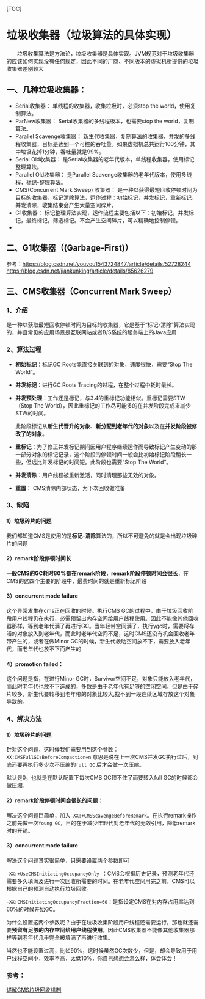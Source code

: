 

[TOC]



# 垃圾收集器（垃圾算法的具体实现）

&emsp;&emsp;垃圾收集算法是方法论，垃圾收集器是具体实现。JVM规范对于垃圾收集器的应该如何实现没有任何规定，因此不同的厂商、不同版本的虚拟机所提供的垃圾收集器差别较大



## 一、几种垃圾收集器：

- Serial收集器： 单线程的收集器，收集垃圾时，必须stop the world，使用复制算法。
- ParNew收集器： Serial收集器的多线程版本，也需要stop the world，复制算法。
- Parallel Scavenge收集器： 新生代收集器，复制算法的收集器，并发的多线程收集器，目标是达到一个可控的吞吐量。如果虚拟机总共运行100分钟，其中垃圾花掉1分钟，吞吐量就是99%。
- Serial Old收集器： 是Serial收集器的老年代版本，单线程收集器，使用标记整理算法。
- Parallel Old收集器： 是Parallel Scavenge收集器的老年代版本，使用多线程，标记-整理算法。
- CMS(Concurrent Mark Sweep) 收集器： 是一种以获得最短回收停顿时间为目标的收集器，标记清除算法，运作过程：初始标记，并发标记，重新标记，并发清除，收集结束会产生大量空间碎片。
- G1收集器： 标记整理算法实现，运作流程主要包括以下：初始标记，并发标记，最终标记，筛选标记。不会产生空间碎片，可以精确地控制停顿。
- 

## 二、G1收集器（(Garbage-First)）

参考：https://blog.csdn.net/youyou1543724847/article/details/52728244<br>
https://blog.csdn.net/jiankunking/article/details/85626279





## 三、CMS收集器（Concurrent Mark Sweep）

### 1、介绍

是一种以获取最短回收停顿时间为目标的收集器，它是基于“标记-清除”算法实现的，并且常见的应用场景是互联网站或者B/S系统的服务端上的Java应用



### 2、算法过程

- **初始标记**：标记GC Roots能直接关联到的对象，速度很快，需要“Stop The World”。
- **并发标记**：进行GC Roots Tracing的过程，在整个过程中耗时最长。

-  **并发预处理**：工作还是标记，与3.4的重标记功能相似。重标记需要STW（Stop The World），因此重标记的工作尽可能多的在并发阶段完成来减少STW的时间。

   此阶段标记从**新生代晋升的对象**、**新分配到老年代的对象**以及在**并发阶段被修改了的对象**。

- **重标记**：为了修正并发标记期间因用户程序继续运作而导致标记产生变动的那一部分对象的标记记录，这个阶段的停顿时间一般会比初始标记阶段稍长一些，但远比并发标记的时间短。此阶段也需要“Stop The World”。

- **并发清除**：用户线程被重新激活，同时清理那些无效的对象。

- **重置**： CMS清除内部状态，为下次回收做准备



### 3、缺陷

#### **1）垃圾碎片的问题**

​	我们都知道CMS是使用的是**标记-清除**算法的，所以不可避免的就是会出现垃圾碎片的问题

#### 2）remark阶段停顿时间长

**一般CMS的GC耗时80%都在remark阶段，remark阶段停顿时间会很长**，在CMS的这四个主要的阶段中，最费时间的就是重新标记阶段

#### 3）**concurrent mode failure**

这个异常发生在cms正在回收的时候。执行CMS GC的过程中，由于垃圾回收阶段用户线程仍在执行，必需预留出内存空间给用户线程使用。因此不能像其他回收器那样，等到老年代满了再进行GC。当年轻带空间满了，执行ygc时，需要将存活的对象放入到老年代，而此时老年代空间不足，这时CMS还没有机会回收老年带产生的，或者在做Minor GC的时候，新生代救助空间放不下，需要放入老年代，而老年代也放不下而产生的

#### 4）**promotion failed**：

这个问题是指，在进行Minor GC时，Survivor空间不足，对象只能放入老年代，而此时老年代也放不下造成的，多数是由于老年代有足够的空闲空间，但是由于碎片较多，新生代要转移到老年带的对象比较大,找不到一段连续区域存放这个对象导致的。



### 4、解决方法

#### 1）垃圾碎片的问题

针对这个问题，这时候我们需要用到这个参数：`-XX:CMSFullGCsBeforeCompaction=n` 意思是说在上一次CMS并发GC执行过后，到底还要再执行多少次不压缩的`full GC` 后才会做一次压缩。

默认是0，也就是在默认配置下每次CMS GC顶不住了而要转入full GC的时候都会做压缩。



#### 2）**remark阶段停顿时间会很长的问题**：

解决这个问题巨简单，加入`-XX:+CMSScavengeBeforeRemark`。在执行remark操作之前先做一次`Young GC`，目的在于减少年轻代对老年代的无效引用，降低remark时的开销。



#### 3）**concurrent mode failure**

解决这个问题其实很简单，只需要设置两个参数即可

`-XX:+UseCMSInitiatingOccupancyOnly `：CMS会根据历史记录，预测老年代还需要多久填满及进行一次回收所需要的时间。在老年代空间用完之前，CMS可以根据自己的预测自动执行垃圾回收。

`-XX:CMSInitiatingOccupancyFraction=60`：是指设定CMS在对内存占用率达到60%的时候开始GC。

为什么设置这两个参数呢？由于在垃圾收集阶段用户线程还需要运行，那也就还需要**预留有足够的内存空间给用户线程使用**，因此CMS收集器不能像其他收集器那样等到老年代几乎完全被填满了再进行收集。

当然也不能设置过高，比如90%，这时候虽然GC次数少，但是，却会导致用于用户线程空间小，效率不高，太低10%，你自己想想会怎么样，体会体会！



### 参考：

[详解CMS垃圾回收机制](https://www.cnblogs.com/Leo_wl/p/5393300.html)





